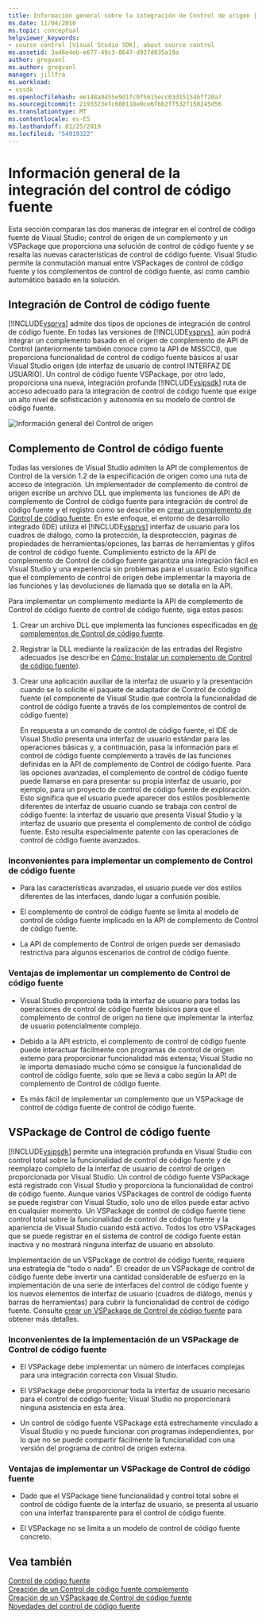 ```yaml
---
title: Información general sobre la integración de Control de origen | Documentos de Microsoft
ms.date: 11/04/2016
ms.topic: conceptual
helpviewer_keywords:
- source control [Visual Studio SDK], about source control
ms.assetid: 3a46e4eb-e677-49c3-8647-d927d035a19a
author: gregvanl
ms.author: gregvanl
manager: jillfra
ms.workload:
- vssdk
ms.openlocfilehash: ee148a9455e9d1fc0f5615ecc03d15154bff20a7
ms.sourcegitcommit: 2193323efc608118e0ce6f6b2ff532f158245d56
ms.translationtype: MT
ms.contentlocale: es-ES
ms.lasthandoff: 01/25/2019
ms.locfileid: "54919322"
---
```

# <a name="source-control-integration-overview"></a>Información general de la integración del control de código fuente
Esta sección comparan las dos maneras de integrar en el control de código fuente de Visual Studio; control de origen de un complemento y un VSPackage que proporciona una solución de control de código fuente y se resalta las nuevas características de control de código fuente. Visual Studio permite la conmutación manual entre VSPackages de control de código fuente y los complementos de control de código fuente, así como cambio automático basado en la solución.  
  
## <a name="source-control-integration"></a>Integración de Control de código fuente  
 [!INCLUDE[vsprvs](../../code-quality/includes/vsprvs_md.md)] admite dos tipos de opciones de integración de control de código fuente. En todas las versiones de [!INCLUDE[vsprvs](../../code-quality/includes/vsprvs_md.md)], aún podrá integrar un complemento basado en el origen de complemento de API de Control (anteriormente también conoce como la API de MSSCCI), que proporciona funcionalidad de control de código fuente básicos al usar Visual Studio origen (de interfaz de usuario de control INTERFAZ DE USUARIO). Un control de código fuente VSPackage, por otro lado, proporciona una nueva, integración profunda [!INCLUDE[vsipsdk](../../extensibility/includes/vsipsdk_md.md)] ruta de acceso adecuado para la integración de control de código fuente que exige un alto nivel de sofisticación y autonomía en su modelo de control de código fuente.  
  
 ![Información general del Control de origen](../../extensibility/internals/media/sourcectnrloverview.gif "SourceCtnrlOverview")  
  
## <a name="source-control-plug-in"></a>Complemento de Control de código fuente  
 Todas las versiones de Visual Studio admiten la API de complementos de Control de la versión 1.2 de la especificación de origen como una ruta de acceso de integración. Un implementador de complemento de control de origen escribe un archivo DLL que implementa las funciones de API de complemento de Control de código fuente para integración de control de código fuente y el registro como se describe en [crear un complemento de Control de código fuente](../../extensibility/internals/creating-a-source-control-plug-in.md). En este enfoque, el entorno de desarrollo integrado (IDE) utiliza el [!INCLUDE[vsprvs](../../code-quality/includes/vsprvs_md.md)] interfaz de usuario para los cuadros de diálogo, como la protección, la desprotección, páginas de propiedades de herramientas/opciones, las barras de herramientas y glifos de control de código fuente. Cumplimiento estricto de la API de complemento de Control de código fuente garantiza una integración fácil en Visual Studio y una experiencia sin problemas para el usuario. Esto significa que el complemento de control de origen debe implementar la mayoría de las funciones y las devoluciones de llamada que se detalla en la API.  
  
 Para implementar un complemento mediante la API de complemento de Control de código fuente de control de código fuente, siga estos pasos:  
  
1. Crear un archivo DLL que implementa las funciones especificadas en [de complementos de Control de código fuente](../../extensibility/source-control-plug-ins.md).  
  
2. Registrar la DLL mediante la realización de las entradas del Registro adecuados (se describe en [Cómo: Instalar un complemento de Control de código fuente](../../extensibility/internals/how-to-install-a-source-control-plug-in.md)).  
  
3. Crear una aplicación auxiliar de la interfaz de usuario y la presentación cuando se lo solicite el paquete de adaptador de Control de código fuente (el componente de Visual Studio que controla la funcionalidad de control de código fuente a través de los complementos de control de código fuente)  
  
   En respuesta a un comando de control de código fuente, el IDE de Visual Studio presenta una interfaz de usuario estándar para las operaciones básicas y, a continuación, pasa la información para el control de código fuente complemento a través de las funciones definidas en la API de complemento de Control de código fuente. Para las opciones avanzadas, el complemento de control de código fuente puede llamarse en para presentar su propia interfaz de usuario, por ejemplo, para un proyecto de control de código fuente de exploración. Esto significa que el usuario puede aparecer dos estilos posiblemente diferentes de interfaz de usuario cuando se trabaja con control de código fuente: la interfaz de usuario que presenta Visual Studio y la interfaz de usuario que presenta el complemento de control de código fuente. Esto resulta especialmente patente con las operaciones de control de código fuente avanzados.  
  
### <a name="drawbacks-to-implementing-a-source-control-plug-in"></a>Inconvenientes para implementar un complemento de Control de código fuente  
  
-   Para las características avanzadas, el usuario puede ver dos estilos diferentes de las interfaces, dando lugar a confusión posible.  
  
-   El complemento de control de código fuente se limita al modelo de control de código fuente implicado en la API de complemento de Control de código fuente.  
  
-   La API de complemento de Control de origen puede ser demasiado restrictiva para algunos escenarios de control de código fuente.  
  
### <a name="advantages-to-implementing-a-source-control-plug-in"></a>Ventajas de implementar un complemento de Control de código fuente  
  
-   Visual Studio proporciona toda la interfaz de usuario para todas las operaciones de control de código fuente básicos para que el complemento de control de origen no tiene que implementar la interfaz de usuario potencialmente complejo.  
  
-   Debido a la API estricto, el complemento de control de código fuente puede interactuar fácilmente con programas de control de origen externo para proporcionar funcionalidad más extensa; Visual Studio no le importa demasiado mucho cómo se consigue la funcionalidad de control de código fuente, solo que se lleva a cabo según la API de complemento de Control de código fuente.  
  
-   Es más fácil de implementar un complemento que un VSPackage de control de código fuente de control de código fuente.  
  
## <a name="source-control-vspackage"></a>VSPackage de Control de código fuente  
 [!INCLUDE[vsipsdk](../../extensibility/includes/vsipsdk_md.md)] permite una integración profunda en Visual Studio con control total sobre la funcionalidad de control de código fuente y de reemplazo completo de la interfaz de usuario de control de origen proporcionada por Visual Studio. Un control de código fuente VSPackage está registrado con Visual Studio y proporciona la funcionalidad de control de código fuente. Aunque varios VSPackages de control de código fuente se puede registrar con Visual Studio, solo uno de ellos puede estar activo en cualquier momento. Un VSPackage de control de código fuente tiene control total sobre la funcionalidad de control de código fuente y la apariencia de Visual Studio cuando está activo. Todos los otro VSPackages que se puede registrar en el sistema de control de código fuente están inactiva y no mostrará ninguna interfaz de usuario en absoluto.  
  
 Implementación de un VSPackage de control de código fuente, requiere una estrategia de "todo o nada". El creador de un VSPackage de control de código fuente debe invertir una cantidad considerable de esfuerzo en la implementación de una serie de interfaces del control de código fuente y los nuevos elementos de interfaz de usuario (cuadros de diálogo, menús y barras de herramientas) para cubrir la funcionalidad de control de código fuente. Consulte [crear un VSPackage de Control de código fuente](../../extensibility/internals/creating-a-source-control-vspackage.md) para obtener más detalles.  
  
### <a name="drawbacks-to-implementing-a-source-control-vspackage"></a>Inconvenientes de la implementación de un VSPackage de Control de código fuente  
  
-   El VSPackage debe implementar un número de interfaces complejas para una integración correcta con Visual Studio.  
  
-   El VSPackage debe proporcionar toda la interfaz de usuario necesario para el control de código fuente; Visual Studio no proporcionará ninguna asistencia en esta área.  
  
-   Un control de código fuente VSPackage está estrechamente vinculado a Visual Studio y no puede funcionar con programas independientes, por lo que no se puede compartir fácilmente la funcionalidad con una versión del programa de control de origen externa.  
  
### <a name="advantages-to-implementing-a-source-control-vspackage"></a>Ventajas de implementar un VSPackage de Control de código fuente  
  
-   Dado que el VSPackage tiene funcionalidad y control total sobre el control de código fuente de la interfaz de usuario, se presenta al usuario con una interfaz transparente para el control de código fuente.  
  
-   El VSPackage no se limita a un modelo de control de código fuente concreto.  
  
## <a name="see-also"></a>Vea también  
 [Control de código fuente](../../extensibility/internals/source-control.md)   
 [Creación de un Control de código fuente complemento](../../extensibility/internals/creating-a-source-control-plug-in.md)   
 [Creación de un VSPackage de Control de código fuente](../../extensibility/internals/creating-a-source-control-vspackage.md)   
 [Novedades del control de código fuente](../../extensibility/internals/what-s-new-in-source-control.md)